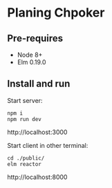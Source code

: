 # Planing Chpoker

## Pre-requires
* Node 8+
* Elm 0.19.0

## Install and run
Start server:
```
npm i
npm run dev
```
http://localhost:3000

Start client in other terminal:
```
cd ./public/
elm reactor
```
http://localhost:8000
